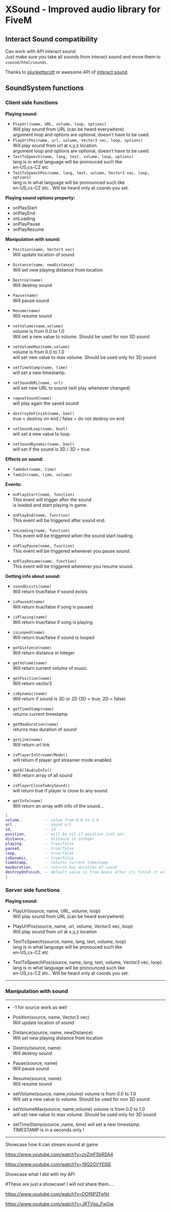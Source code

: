 # XSound - Improved audio library for FiveM
## Interact Sound compatibility
Can work with API interact sound.<br>
Just make sure you take all sounds from interact sound and move them to `xsound/html/sounds`.

Thanks to [plunkettscott](https://github.com/plunkettscott) or awesome API of [interact sound](https://github.com/plunkettscott/interact-sound).

## SoundSystem functions

### Client side functions

**Playing sound:**
   - ```PlayUrl(name, URL, volume, loop, options)```<br>Will play sound from URL (can be heard everywhere)<br>argument loop and options are optional, doesn't have to be used.
   - ```PlayUrlPos(name, url, volume, Vector3 vec, loop, options)```<br>Will play sound from url at x,y,z location <br>argument loop and options are optional, doesn't have to be used.
   - ```TextToSpeech(name, lang, text, volume, loop, options)```<br>lang is in what language will be pronouced such like<br>en-US,cs-CZ etc 
   - ```TextToSpeechPos(name, lang, text, volume, Vector3 vec, loop, options)```<br>lang is in what language will be pronounced such like<br>en-US,cs-CZ etc.. Will be heard only at coords you set.

**Playing sound options property:**
   - onPlayStart
   - onPlayEnd
   - onLoading
   - onPlayPause
   - onPlayResume


**Manipulation with sound:**

   - ```Position(name, Vector3 vec)```<br>Will update location of sound
   
   - ```Distance(name, newDistance)```<br>Will set new playing distance from location
     
   - ```Destroy(name)```<br>Will destroy sound
     
   - ```Pause(name)```<br>Will pause sound
     
   - ```Resume(name)```<br>Will resume sound       
     
   - ```setVolume(name,volume)```<br> volume is from 0.0 to 1.0<br>Will set a new value to volume. Should be used for non 3D sound
     
   - ```setVolumeMax(name,volume)```<br> volume is from 0.0 to 1.0<br>will set new value to max volume. Should be used only for 3D sound
   
   - ```setTimeStamp(name, time)```<br> will set a new timestamp.
   
   - ```setSoundURL(name, url)```<br> will set new URL to sound (will play whenever changed)
   
   - ```repeatSound(name)```<br> will play again the saved sound
   
   - ```destroyOnFinish(name, bool)```<br> true = destroy on end / false = do not destroy on end
   
   - ```setSoundLoop(name, bool)```<br> will set a new value to loop
   
   - ```setSoundDynamic(name, bool)```<br>  will set if the sound is 3D / 3D = true
   
**Effects on sound:**
   - ```fadeOut(name, time)```
   - ```fadeIn(name, time, volume)```

**Events:**

   - ```onPlayStart(name, function)```
   <br>This event will trigger after the sound
   <br>is loaded and start playing in game.
   
   - ```onPlayEnd(name, function)```
   <br>This event will be triggered after sound end.
   
   - ```onLoading(name, function)```
   <br>This event will be triggered when the sound start loading.
   - ```onPlayPause(name, function)```
   <br>This event will be triggered whenever you pause sound.
   - ```onPlayResume(name, function)```
   <br>This event will be triggered whenever you resume sound.

**Getting info about sound:**

   - ```soundExists(name)```<br>Will return true/false if sound exists
   
   - ```isPaused(name)```<br>Will return true/false if song is paused
   
   - ```isPlaying(name)```<br>Will return true/false if song is playing   
   
   - ```isLooped(name)```<br>Will return true/false if sound is looped
   
   - ```getDistance(name)```<br>Will return distance in Integer  
   
   - ```getVolume(name)```<br>Will return current volume of music.   
   
   - ```getPosition(name)``` <br>Will return vector3
   
   - ```isDynamic(name)``` <br>Will return if sound is 3D or 2D (3D = true, 2D = false)
   
   - ```getTimeStamp(name)```<br>returns current timestamp
     
   - ```getMaxDuration(name)``` <br>returns max duration of sound
   
   - ```getLink(name)``` <br>Will return url link 
   
   - ```isPlayerInStreamerMode()``` <br>will return if player got streamer mode enabled. 
   
   - ```getAllAudioInfo()``` <br>Will return array of all sound
   
   - ```isPlayerCloseToAnySound()``` <br>will return true if player is close to any sound.
   
   - ```getInfo(name) ```<br>Will return an array with info of the sound...
```LUA
{
volume,          -- value from 0.0 to 1.0
url ,            -- sound url
id,              -- id 
position,        -- will be nil if position isnt set.
distance,        -- distance in integer
playing,         -- true/false
paused,          -- true/false
loop,            -- true/false
isDynamic,       -- true/false
timeStamp,       -- returns current timestamp
maxDuration,     -- returns max duration of sound
destroyOnFinish, -- default value is true means after its finish it will destroy it self
}
```


### Server side functions

**Playing sound:**

   - PlayUrl(source, name, URL, volume, loop)<br>Will play sound from URL (can be heard everywhere)
      
   - PlayUrlPos(source, name, url, volume, Vector3 vec, loop) <br>Will play sound from url at x,y,z location 
   
   - TextToSpeech(source, name, lang, text, volume, loop)<br>lang is in what language will be pronouced such like<br>en-US,cs-CZ etc 
      
   - TextToSpeechPos(source, name, lang, text, volume, Vector3 vec, loop)<br>lang is in what language will be pronounced such like<br>en-US,cs-CZ etc.. Will be heard only at coords you set.
         
------------

### Manipulation with sound

------------
   - -1 for source work as well

   - Position(source, name, Vector3 vec)<br>Will update location of sound
   
   - Distance(source, name, newDistance)<br>Will set new playing distance from location
     
   - Destroy(source, name)<br>Will destroy sound
     
   - Pause(source, name)<br>Will pause sound
     
   - Resume(source, name)<br>Will resume sound       
     
   - setVolume(source, name,volume) volume is from 0.0 to 1.0<br>Will set a new value to volume. Should be used for non 3D sound
     
   - setVolumeMax(source, name,volume) volume is from 0.0 to 1.0<br>will set new value to max volume. Should be used only for 3D sound
   
   - setTimeStamp(source ,name, time) will set a new timestamp.
   <br>TIMESTAMP is in a seconds only !
------------

Showcase how it can stream sound at game

https://www.youtube.com/watch?v=zyZmF5bRSA4

https://www.youtube.com/watch?v=19Q2GVYElSE

Showcase what I did with my API

#These are just a showcase! I will not share them....

https://www.youtube.com/watch?v=OOf6PZFpfkI

https://www.youtube.com/watch?v=JRTVga_FwGw
